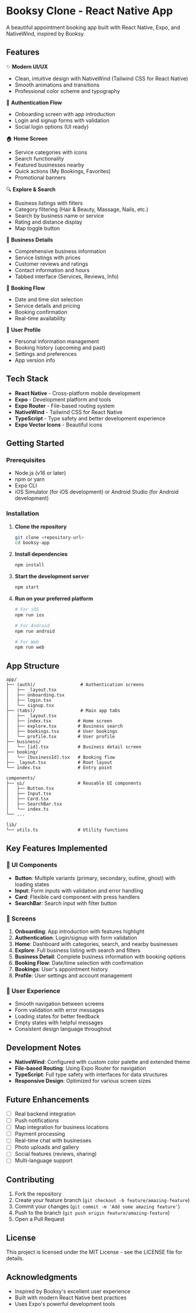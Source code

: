 # Booksy Clone - React Native App

A beautiful appointment booking app built with React Native, Expo, and NativeWind, inspired by Booksy.

## Features

✨ **Modern UI/UX**
- Clean, intuitive design with NativeWind (Tailwind CSS for React Native)
- Smooth animations and transitions
- Professional color scheme and typography

🔐 **Authentication Flow**
- Onboarding screen with app introduction
- Login and signup forms with validation
- Social login options (UI ready)

🏠 **Home Screen**
- Service categories with icons
- Search functionality
- Featured businesses nearby
- Quick actions (My Bookings, Favorites)
- Promotional banners

🔍 **Explore & Search**
- Business listings with filters
- Category filtering (Hair & Beauty, Massage, Nails, etc.)
- Search by business name or service
- Rating and distance display
- Map toggle button

🏢 **Business Details**
- Comprehensive business information
- Service listings with prices
- Customer reviews and ratings
- Contact information and hours
- Tabbed interface (Services, Reviews, Info)

📅 **Booking Flow**
- Date and time slot selection
- Service details and pricing
- Booking confirmation
- Real-time availability

📱 **User Profile**
- Personal information management
- Booking history (upcoming and past)
- Settings and preferences
- App version info

## Tech Stack

- **React Native** - Cross-platform mobile development
- **Expo** - Development platform and tools
- **Expo Router** - File-based routing system
- **NativeWind** - Tailwind CSS for React Native
- **TypeScript** - Type safety and better development experience
- **Expo Vector Icons** - Beautiful icons

## Getting Started

### Prerequisites

- Node.js (v16 or later)
- npm or yarn
- Expo CLI
- iOS Simulator (for iOS development) or Android Studio (for Android development)

### Installation

1. **Clone the repository**
   ```bash
   git clone <repository-url>
   cd booksy-app
   ```

2. **Install dependencies**
   ```bash
   npm install
   ```

3. **Start the development server**
   ```bash
   npm start
   ```

4. **Run on your preferred platform**
   ```bash
   # For iOS
   npm run ios
   
   # For Android
   npm run android
   
   # For Web
   npm run web
   ```

## App Structure

```
app/
├── (auth)/                 # Authentication screens
│   ├── _layout.tsx
│   ├── onboarding.tsx
│   ├── login.tsx
│   └── signup.tsx
├── (tabs)/                 # Main app tabs
│   ├── _layout.tsx
│   ├── index.tsx          # Home screen
│   ├── explore.tsx        # Business search
│   ├── bookings.tsx       # User bookings
│   └── profile.tsx        # User profile
├── business/
│   └── [id].tsx           # Business detail screen
├── booking/
│   └── [businessId].tsx   # Booking flow
├── _layout.tsx            # Root layout
└── index.tsx              # Entry point

components/
├── ui/                    # Reusable UI components
│   ├── Button.tsx
│   ├── Input.tsx
│   ├── Card.tsx
│   ├── SearchBar.tsx
│   └── index.ts
└── ...

lib/
└── utils.ts               # Utility functions
```

## Key Features Implemented

### 🎨 UI Components
- **Button**: Multiple variants (primary, secondary, outline, ghost) with loading states
- **Input**: Form inputs with validation and error handling
- **Card**: Flexible card component with press handlers
- **SearchBar**: Search input with filter button

### 📱 Screens
1. **Onboarding**: App introduction with features highlight
2. **Authentication**: Login/signup with form validation
3. **Home**: Dashboard with categories, search, and nearby businesses
4. **Explore**: Full business listing with search and filters
5. **Business Detail**: Complete business information with booking options
6. **Booking Flow**: Date/time selection with confirmation
7. **Bookings**: User's appointment history
8. **Profile**: User settings and account management

### 🎯 User Experience
- Smooth navigation between screens
- Form validation with error messages
- Loading states for better feedback
- Empty states with helpful messages
- Consistent design language throughout

## Development Notes

- **NativeWind**: Configured with custom color palette and extended theme
- **File-based Routing**: Using Expo Router for navigation
- **TypeScript**: Full type safety with interfaces for data structures
- **Responsive Design**: Optimized for various screen sizes

## Future Enhancements

- [ ] Real backend integration
- [ ] Push notifications
- [ ] Map integration for business locations
- [ ] Payment processing
- [ ] Real-time chat with businesses
- [ ] Photo uploads and gallery
- [ ] Social features (reviews, sharing)
- [ ] Multi-language support

## Contributing

1. Fork the repository
2. Create your feature branch (`git checkout -b feature/amazing-feature`)
3. Commit your changes (`git commit -m 'Add some amazing feature'`)
4. Push to the branch (`git push origin feature/amazing-feature`)
5. Open a Pull Request

## License

This project is licensed under the MIT License - see the LICENSE file for details.

## Acknowledgments

- Inspired by Booksy's excellent user experience
- Built with modern React Native best practices
- Uses Expo's powerful development tools
